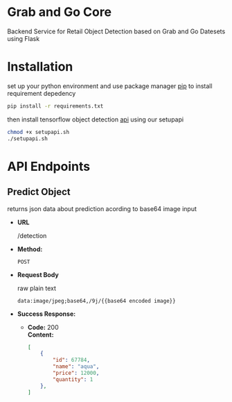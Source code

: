 # Grab and Go Core
Backend Service for Retail Object Detection based on Grab and Go Datesets using Flask

# Installation
set up your python environment and use package manager [pip](https://pip.pypa.io/en/stable/) to install requirement depedency

```bash
pip install -r requirements.txt
```

then install tensorflow object detection [api](https://github.com/tensorflow/models/tree/master/research/object_detection) using our setupapi
```bash
chmod +x setupapi.sh
./setupapi.sh
```

# API Endpoints
## Predict Object
returns json data about prediction acording to base64 image input
* **URL**

  /detection

* **Method:**

  `POST`

* **Request Body**

  raw plain text
  ```
  data:image/jpeg;base64,/9j/{{base64 encoded image}}
  ```

* **Success Response:**

  * **Code:** 200 <br />
    **Content:** 
    ```json
    [
        {
            "id": 67784,
            "name": "aqua",
            "price": 12000,
            "quantity": 1
        },
    ]
    ```
 